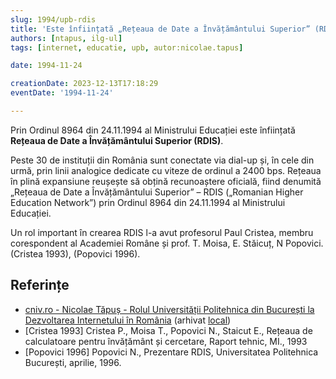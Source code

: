 ```yaml
---
slug: 1994/upb-rdis
title: 'Este înființată „Rețeaua de Date a Învățământului Superior” (RDIS)'
authors: [ntapus, ilg-ul]
tags: [internet, educatie, upb, autor:nicolae.tapus]

date: 1994-11-24

creationDate: 2023-12-13T17:18:29
eventDate: '1994-11-24'

---
```


Prin Ordinul 8964 din 24.11.1994 al Ministrului Educației este înființată
**Rețeaua de Date a Învățământului Superior (RDIS)**.

<!-- truncate -->

Peste 30 de instituții din România sunt
conectate via dial-up și, în cele din
urmă, prin linii analogice dedicate cu
viteze de ordinul a 2400 bps. Rețeaua
în plină expansiune reușește să obțină
recunoaștere oficială, fiind denumită
„Rețeaua de Date a Învățământului
Superior” – RDIS („Romanian Higher
Education Network”) prin Ordinul 8964 din 24.11.1994 al Ministrului Educației.

Un rol important în crearea RDIS l-a avut profesorul Paul Cristea, membru corespondent al Academiei Române și prof. T. Moisa, E. Stăicuț, N Popovici. (Cristea 1993), (Popovici 1996).

## Referințe

- [cniv.ro - Nicolae Tăpuș - Rolul Universității Politehnica din București la Dezvoltarea Internetului în România](https://cniv.ro/documents/26/CNIV_Volum_Aniversar_2023_-_Versiune_Online_DPxioQg.pdf) (arhivat [local](https://cronica-it.github.io/arhiva/))
- [Cristea 1993] Cristea P., Moisa T., Popovici N., Staicut E., Rețeaua de calculatoare pentru învățământ și cercetare, Raport tehnic, MI., 1993
- [Popovici 1996] Popovici N., Prezentare RDIS, Universitatea Politehnica București, aprilie, 1996.
